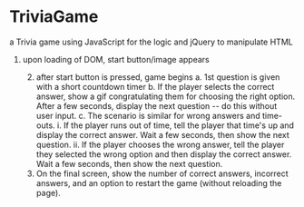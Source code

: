 # TriviaGame
 a Trivia game using JavaScript for the logic and jQuery to manipulate HTML
 
1. upon loading of DOM, start button/image appears

	2. after start button is pressed, game begins
		a. 1st question is given with a short countdown timer
		b. If the player selects the correct answer, show a gif congratulating them for choosing 
			the right option. After a few seconds, display the next question -- 
			do this without user input.
		c. The scenario is similar for wrong answers and time-outs.
			i. If the player runs out of time, tell the player that time's up and display 
				the correct answer. Wait a few seconds, then show the next question.
			ii. If the player chooses the wrong answer, tell the player they selected the 
				wrong option and then display the correct answer. Wait a few seconds, 
				then show the next question.
	3. On the final screen, show the number of correct answers, incorrect answers, 
		and an option to restart the game (without reloading the page).

